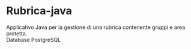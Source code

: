 # Rubrica-java
Applicativo Java per la gestione di una rubrica contenente gruppi e area protetta.  
Database PostgreSQL
